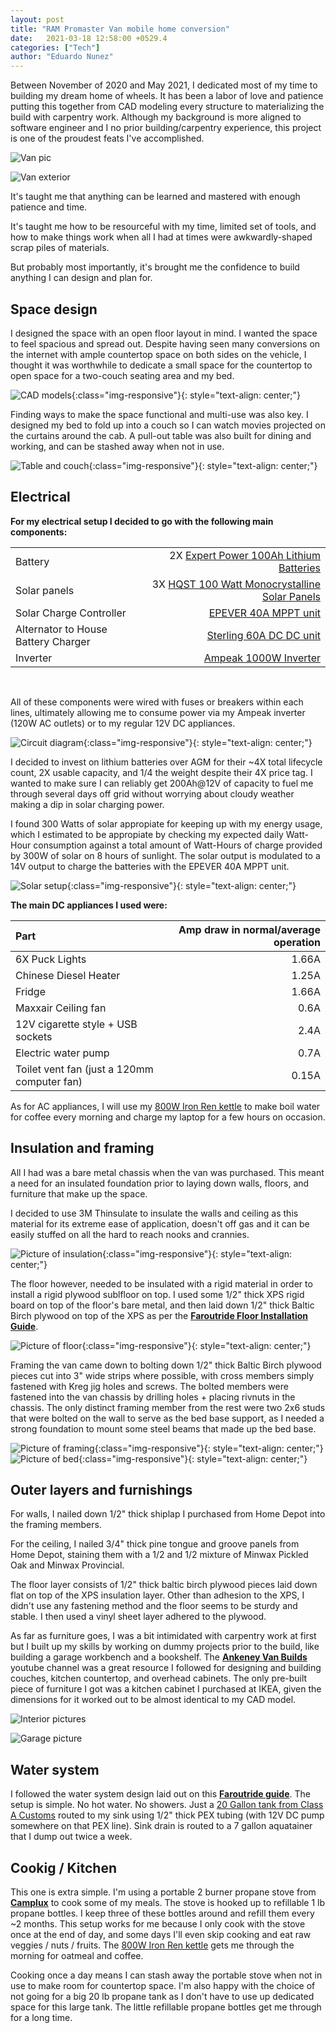 ```yaml
---
layout: post
title: "RAM Promaster Van mobile home conversion"
date:   2021-03-18 12:58:00 +0529.4
categories: ["Tech"]
author: "Eduardo Nunez"
---
```


Between November of 2020 and May 2021, I dedicated most of my time to building my dream home of wheels. It has been a labor of love and patience putting this together from CAD modeling every structure to materializing the build with carpentry work. Although my background is more aligned to software engineer and I no prior building/carpentry experience, this project is one of the proudest feats I've accomplished.

![Van pic](/posts-photos/VANLIFE/7.jpeg)

![Van exterior](/posts-photos/VANLIFE/10.jpeg)

It's taught me that anything can be learned and mastered with enough patience and time. 

It's taught me how to be resourceful with my time, limited set of tools, and how to make things work when all I had at times were awkwardly-shaped scrap piles of materials.

But probably most importantly, it's brought me the confidence to build anything I can design and plan for.

## Space design

I designed the space with an open floor layout in mind. I wanted the space to feel spacious and spread out. Despite having seen many conversions on the internet with ample countertop space on both sides on the vehicle, I thought it was worthwhile to dedicate a small space for the countertop to open space for a two-couch seating area and my bed. 

![CAD models](/posts-photos/VANLIFE/CAD_ALL.jpg){:class="img-responsive"}{: style="text-align: center;"}

Finding ways to make the space functional and multi-use was also key. I designed my bed to fold up into a couch so I can watch movies projected on the curtains around the cab. A pull-out table was also built for dining and working, and can be stashed away when not in use.

![Table and couch](/posts-photos/VANLIFE/building-wip.jpeg){:class="img-responsive"}{: style="text-align: center;"}

## Electrical

<b>For my electrical setup I decided to go with the following main components:</b>

|      |             |
| :--- | ---:        |
| Battery | 2X [Expert Power 100Ah Lithium Batteries](https://www.amazon.com/ExpertPower-Rechargeable-2500-7000-lifetime-Applications/dp/B07X4Z8FML) |
| Solar panels | 3X [HQST 100 Watt Monocrystalline Solar Panels](https://www.amazon.com/HQST-Monocrystalline-Efficiency-Charging-Applications/dp/B08SVXMK3V) |
| Solar Charge Controller | [EPEVER 40A MPPT unit](https://www.amazon.com/EPEVER-Controller-Regulator-Backlight-Lead-Acid/dp/B077HHYYHT) |
| Alternator to House Battery Charger | [Sterling 60A DC DC unit](https://www.amazon.com/Sterling-BB1260-12-Volt-60-Amps/dp/B071RKX5W2) |
| Inverter | [Ampeak 1000W Inverter](https://www.amazon.com/Ampeak-Inverter-Converter-Outlets-Modified/dp/B071NZ8DSB) |

<br/>

All of these components were wired with fuses or breakers within each lines, ultimately allowing me to consume power via my Ampeak inverter (120W AC outlets) or to my regular 12V DC appliances.

![Circuit diagram](/posts-photos/VANLIFE/circuit.png){:class="img-responsive"}{: style="text-align: center;"}

I decided to invest on lithium batteries over AGM for their ~4X total lifecycle count, 2X usable capacity, and 1/4 the weight despite their 4X price tag. I wanted to make sure I can reliably get 200Ah@12V of capacity to fuel me through several days off grid without worrying about cloudy weather making a dip in solar charging power.

I found 300 Watts of solar appropiate for keeping up with my energy usage, which I estimated to be appropiate by checking my expected daily Watt-Hour consumption against a total amount of Watt-Hours of charge provided by 300W of solar on 8 hours of sunlight. The solar output is modulated to a 14V output to charge the batteries with the EPEVER 40A MPPT unit.

![Solar setup](/posts-photos/VANLIFE/roof.gif){:class="img-responsive"}{: style="text-align: center;"}

<b>The main DC appliances I used were:</b>

| Part | Amp draw in normal/average operation |
| :--- | ---:        |
| 6X Puck Lights | 1.66A |
| Chinese Diesel Heater | 1.25A |
| Fridge | 1.66A |
| Maxxair Ceiling fan | 0.6A |
| 12V cigarette style + USB sockets | 2.4A |
| Electric water pump | 0.7A |
| Toilet vent fan (just a 120mm computer fan) | 0.15A |

As for AC appliances, I will use my [800W Iron Ren kettle](https://www.amazon.com/Portable-Electric-Kettle-Travel-Stainless/dp/B07DMVV475) to make boil water for coffee every morning and charge my laptop for a few hours on occasion.

## Insulation and framing

All I had was a bare metal chassis when the van was purchased. This meant a need for an insulated foundation prior to laying down walls, floors, and furniture that make up the space.

I decided to use 3M Thinsulate to insulate the walls and ceiling as this material for its extreme ease of application, doesn't off gas and it can be easily stuffed on all the hard to reach nooks and crannies.

![Picture of insulation](/posts-photos/VANLIFE/framing0.jpeg){:class="img-responsive"}{: style="text-align: center;"}

The floor however, needed to be insulated with a rigid material in order to install a rigid plywood sublfloor on top. I used some 1/2" thick XPS rigid board on top of the floor's bare metal, and then laid down 1/2" thick Baltic Birch plywood on top of the XPS as per the <b>[Faroutride Floor Installation Guide](https://faroutride.com/floor-installation/)</b>.

![Picture of floor](/posts-photos/VANLIFE/floor_insulation.jpeg){:class="img-responsive"}{: style="text-align: center;"}

Framing the van came down to bolting down 1/2" thick Baltic Birch plywood pieces cut into 3" wide strips where possible, with cross members simply fastened with Kreg jig holes and screws. The bolted members were fastened into the van chassis by drilling holes + placing rivnuts in the chassis. The only distinct framing member from the rest were two 2x6 studs that were bolted on the wall to serve as the bed base support, as I needed a strong foundation to mount some steel beams that made up the bed base.

![Picture of framing](/posts-photos/VANLIFE/framing3.jpeg){:class="img-responsive"}{: style="text-align: center;"}
![Picture of bed](/posts-photos/VANLIFE/furnish3.jpeg){:class="img-responsive"}{: style="text-align: center;"}

## Outer layers and furnishings

For walls, I nailed down 1/2" thick shiplap I purchased from Home Depot into the framing members.

For the ceiling, I nailed 3/4" thick pine tongue and groove panels from Home Depot, staining them with a 1/2 and 1/2 mixture of Minwax Pickled Oak and Minwax Provincial.

The floor layer consists of 1/2" thick baltic birch plywood pieces laid down flat on top of the XPS insulation layer. Other than adhesion to the XPS, I didn't use any fastening method and the floor seems to be sturdy and stable. I then used a vinyl sheet layer adhered to the plywood.

As far as furniture goes, I was a bit intimidated with carpentry work at first but I built up my skills by working on dummy projects prior to the build, like building a garage workbench and a bookshelf. The <b>[Ankeney Van Builds](https://www.youtube.com/channel/UCblE9bB30z5gJi98t4uCXnw)</b> youtube channel was a great resource I followed for designing and building couches, kitchen countertop, and overhead cabinets. The only pre-built piece of furniture I got was a kitchen cabinet I purchased at IKEA, given the dimensions for it worked out to be almost identical to my CAD model.

![Interior pictures](/posts-photos/VANLIFE/6.jpeg)

![Garage picture](/posts-photos/VANLIFE/2.jpeg)

## Water system

I followed the water system design laid out on this <b>[Faroutride guide](https://faroutride.com/water-system/)</b>. The setup is simple. No hot water. No showers. Just a [20 Gallon tank from Class A Customs](https://www.amazon.com/Class-Customs-T-2000-Gallon-Approved/dp/B07659973Z) routed to my sink using 1/2" thick PEX tubing (with 12V DC pump somewhere on that PEX line). Sink drain is routed to a 7 gallon aquatainer that I dump out twice a week.

## Cookig / Kitchen

This one is extra simple. I'm using a portable 2 burner propane stove from <b>[Camplux](https://www.amazon.com/dp/B0863RHXZY)</b> to cook some of my meals. The stove is hooked up to refillable 1 lb propane bottles. I keep three of these bottles around and refill them every ~2 months. This setup works for me because I only cook with the stove once at the end of day, and some days I'll even skip cooking and eat raw veggies / nuts / fruits. The [800W Iron Ren kettle](https://www.amazon.com/Portable-Electric-Kettle-Travel-Stainless/dp/B07DMVV475) gets me through the morning for oatmeal and coffee.

Cooking once a day means I can stash away the portable stove when not in use to make room for countertop space. I'm also happy with the choice of not going for a big 20 lb propane tank as I don't have to use up dedicated space for this large tank. The little refillable propane bottles get me through for a long time.